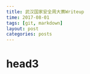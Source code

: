 ```yaml
---
title: 武汉国家安全周大赛Writeup
time: 2017-08-01
tags: [git, markdown]
layout: post
categories: posts
---
```


# head3
